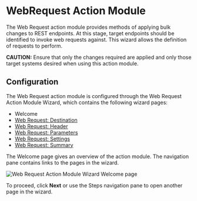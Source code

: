 # WebRequest Action Module

The Web Request action module provides methods of applying bulk changes to REST endpoints. At this
stage, target endpoints should be identified to invoke web requests against. This wizard allows the
definition of requests to perform.

**CAUTION:** Ensure that only the changes required are applied and only those target systems desired
when using this action module.

## Configuration

The Web Request action module is configured through the Web Request Action Module Wizard, which
contains the following wizard pages:

- Welcome
- [Web Request: Destination](/docs/accessanalyzer/11.6/admin/action/webrequest/destination.md)
- [Web Request: Header](/docs/accessanalyzer/11.6/admin/action/webrequest/header.md)
- [Web Request: Parameters](/docs/accessanalyzer/11.6/admin/action/webrequest/parameters.md)
- [Web Request: Settings](/docs/accessanalyzer/11.6/admin/action/webrequest/settings.md)
- [Web Request: Summary](/docs/accessanalyzer/11.6/admin/action/webrequest/summary.md)

The Welcome page gives an overview of the action module. The navigation pane contains links to the
pages in the wizard.

![Web Request Action Module Wizard Welcome page](/img/product_docs/activitymonitor/7.1/install/welcome.webp)

To proceed, click **Next** or use the Steps navigation pane to open another page in the wizard.
